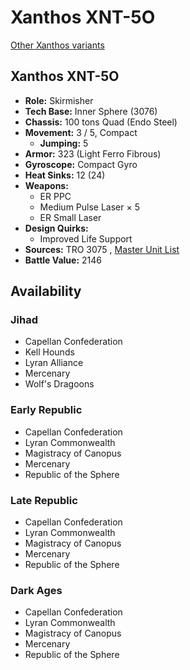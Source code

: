 # Xanthos XNT-5O 

[Other Xanthos variants](../xanthos.md) 

## Xanthos XNT-5O 

- **Role:** Skirmisher 
- **Tech Base:** Inner Sphere (3076) 
- **Chassis:** 100 tons Quad (Endo Steel) 
- **Movement:** 3 / 5, Compact 
  - **Jumping:** 5 
- **Armor:** 323 (Light Ferro Fibrous) 
- **Gyroscope:** Compact Gyro 
- **Heat Sinks:** 12 (24) 
- **Weapons:** 
  - ER PPC 
  - Medium Pulse Laser × 5 
  - ER Small Laser 
- **Design Quirks:** 
  - Improved Life Support 
- **Sources:** TRO 3075 , [Master Unit List](http://masterunitlist.info/Unit/Details/3606/xanthos-xnt-5o) 
- **Battle Value:** 2146 

## Availability 

### Jihad 

- Capellan Confederation 
- Kell Hounds 
- Lyran Alliance 
- Mercenary 
- Wolf's Dragoons 

### Early Republic 

- Capellan Confederation 
- Lyran Commonwealth 
- Magistracy of Canopus 
- Mercenary 
- Republic of the Sphere 

### Late Republic 

- Capellan Confederation 
- Lyran Commonwealth 
- Magistracy of Canopus 
- Mercenary 
- Republic of the Sphere 

### Dark Ages 

- Capellan Confederation 
- Lyran Commonwealth 
- Magistracy of Canopus 
- Mercenary 
- Republic of the Sphere 

